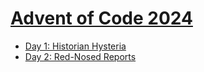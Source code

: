 # [Advent of Code 2024](https://adventofcode.com/2024)

- [Day 1: Historian Hysteria](https://github.com/VictorRotha/AdventOfCode2024/blob/master/src/main/kotlin/day01/Day01.kt)
- [Day 2: Red-Nosed Reports](https://github.com/VictorRotha/AdventOfCode2024/blob/master/src/main/kotlin/day02/Day02.kt)